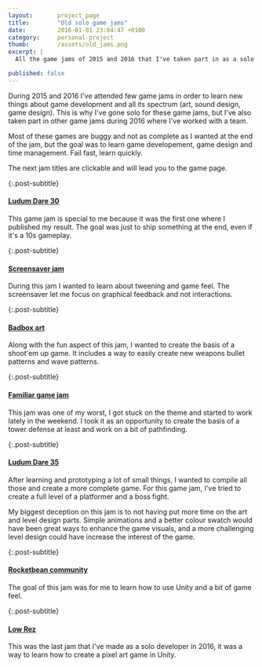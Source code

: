 ```yaml
---
layout: 	  project_page
title:  	  "Old solo game jams"
date:   	  2016-01-01 23:04:47 +0100
category:     personal-project
thumb: 		  /assets/old_jams.png
excerpt: |
  All the game jams of 2015 and 2016 that I've taken part in as a solo developer.

published: false
---
```

During 2015 and 2016 I've attended few game jams in order to learn new things about game development and all its spectrum (art, sound design, game design).
This is why I've gone solo for these game jams, but I've also taken part in other game jams during 2016 where I've worked with a team.

Most of these games are buggy and not as complete as I wanted at the end of the jam, but the goal was to learn game developement, game design and time management. Fail fast, learn quickly.

The next jam titles are clickable and will lead you to the game page.

{:.post-subtitle}
#### [Ludum Dare 30](http://ludumdare.com/compo/ludum-dare-30/?action=preview&uid=39350)
This game jam is special to me because it was the first one where I published my result.
The goal was just to ship something at the end, even if it's a 10s gameplay.

{:.post-subtitle}
#### [Screensaver jam](https://scarounet.itch.io/another-brick-in-the-screensaver)
During this jam I wanted to learn about tweening and game feel.
The screensaver let me focus on graphical feedback and not interactions.

{:.post-subtitle}
#### [Badbox art](http://gamejolt.com/games/prince-pickle-rescue-team/136371)
Along with the fun aspect of this jam, I wanted to create the basis of a shoot'em up game. It includes a way to easily create new weapons bullet patterns and wave patterns.

{:.post-subtitle}
#### [Familiar game jam](http://gamejolt.com/games/fight-the-no-characters/138410)
This jam was one of my worst, I got stuck on the theme and started to work lately in the weekend.
I took it as an opportunity to create the basis of a tower defense at least and work on a bit of pathfinding.

{:.post-subtitle}
#### [Ludum Dare 35](http://ludumdare.com/compo/ludum-dare-35/?action=preview&uid=39350)
After learning and prototyping a lot of small things, I wanted to compile all those and create a more complete game.
For this game jam, I've tried to create a full level of a platformer and a boss fight.

My biggest deception on this jam is to not having put more time on the art and level design parts. Simple animations and a better colour swatch would have been great ways to enhance the game visuals, and a more challenging level design could have increase the interest of the game.

{:.post-subtitle}
#### [Rocketbean community](http://gamejolt.com/games/nuts-breaker/143356)
The goal of this jam was for me to learn how to use Unity and a bit of game feel.

{:.post-subtitle}
#### [Low Rez](https://scarounet.itch.io/doding-pirate)
This was the last jam that I've made as a solo developer in 2016, it was a way to learn how to create a pixel art game in Unity.
